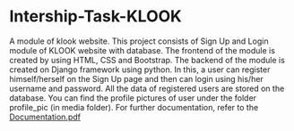 # Intership-Task-KLOOK
A module of klook website.
This project consists of Sign Up and Login module of KLOOK website with database. The frontend of the module is created by using HTML, CSS and Bootstrap. The backend of the module is created on Django framework using python. In this, a user can register himself/herself on the Sign Up page and then can login using his/her username and password. All the data of registered users are stored on the database. You can find the profile pictures of user under the folder profile_pic (in media folder).
For further documentation, refer to the [Documentation.pdf](https://github.com/somyasrivastava99/Intership-Task-KLOOK/blob/master/Documentation.pdf)
